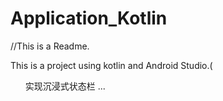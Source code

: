 # Application_Kotlin
//This is a Readme.

This is a project using kotlin and Android Studio.(

<ul>
  实现沉浸式状态栏
  ...
  </ul>
 
